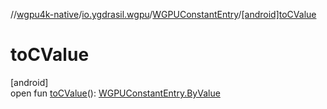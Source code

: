 //[wgpu4k-native](../../../index.md)/[io.ygdrasil.wgpu](../index.md)/[WGPUConstantEntry](index.md)/[[android]toCValue]([android]to-c-value.md)

# toCValue

[android]\
open fun [toCValue]([android]to-c-value.md)(): [WGPUConstantEntry.ByValue](../../io.ygdrasil.wgpu.android/-w-g-p-u-constant-entry/-by-value/index.md)